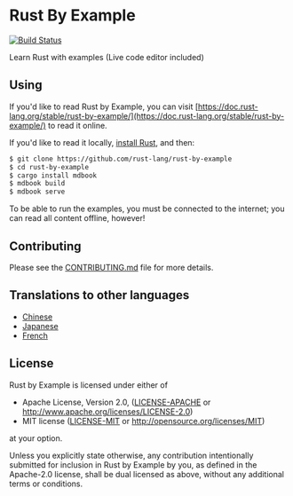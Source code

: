 # Rust By Example

[![Build Status](https://travis-ci.org/rust-lang/rust-by-example.svg?branch=master)](https://travis-ci.org/rust-lang/rust-by-example)

Learn Rust with examples (Live code editor included)

## Using

If you'd like to read Rust by Example, you can visit
[https://doc.rust-lang.org/stable/rust-by-example/](https://doc.rust-lang.org/stable/rust-by-example/) to read it online.

If you'd like to read it locally, [install Rust], and then:

```bash
$ git clone https://github.com/rust-lang/rust-by-example
$ cd rust-by-example
$ cargo install mdbook
$ mdbook build
$ mdbook serve
```

[install Rust]: http://rust-lang.org/install.html

To be able to run the examples, you must be connected to the internet; you can
read all content offline, however!

## Contributing

Please see the [CONTRIBUTING.md] file for more details.

[CONTRIBUTING.md]: https://github.com/rust-lang/rust-by-example/blob/master/CONTRIBUTING.md

## Translations to other languages

* [Chinese](https://github.com/rust-lang-cn/rust-by-example-cn)
* [Japanese](https://github.com/rust-lang-ja/rust-by-example-ja)
* [French](https://github.com/Songbird0/FR_RBE)

## License

Rust by Example is licensed under either of

 * Apache License, Version 2.0, ([LICENSE-APACHE](LICENSE-APACHE) or
   http://www.apache.org/licenses/LICENSE-2.0)
 * MIT license ([LICENSE-MIT](LICENSE-MIT) or
   http://opensource.org/licenses/MIT)

at your option.

Unless you explicitly state otherwise, any contribution intentionally submitted
for inclusion in Rust by Example by you, as defined in the Apache-2.0 license, shall be
dual licensed as above, without any additional terms or conditions.
